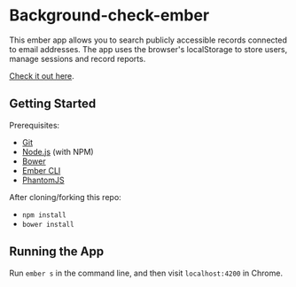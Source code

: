# Background-check-ember

This ember app allows you to search publicly accessible records connected to email addresses.  The app uses the browser's localStorage to store users, manage sessions and record reports.

[Check it out here](https://ember-background-report.herokuapp.com).

## Getting Started

Prerequisites: 
* [Git](http://git-scm.com/)
* [Node.js](http://nodejs.org/) (with NPM)
* [Bower](http://bower.io/)
* [Ember CLI](http://www.ember-cli.com/)
* [PhantomJS](http://phantomjs.org/)

After cloning/forking this repo:
- `npm install`
- `bower install`

## Running the App

Run `ember s` in the command line, and then visit `localhost:4200` in Chrome.
